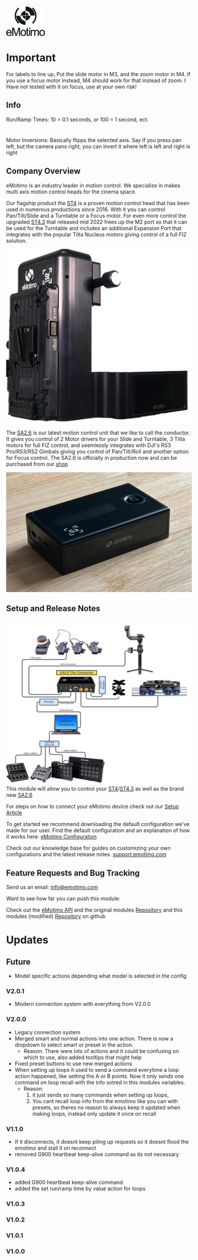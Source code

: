 ![eMotimo Logo](logo.png)

# Important

For labels to line up, Put the slide motor in M3, and the zoom motor in M4.
If you use a focus motor instead, M4 should work for that instead of zoom.
I Have not tested with it on focus, use at your own risk!

## Info

Run/Ramp Times: 10 = 0.1 seconds, or 100 = 1 second, ect.

#

Motor Inversions:
Basically flipps the selected axis. Say if you press pan left, but the camera pans right, you can invert it where left is left and right is right

## Company Overview

eMotimo is an industry leader in motion control. We specialize in makes multi axis motion control heads for the cinema space.

Our flagship product the [ST4](https://emotimo.com/products/st4?variant=18140355887201) is a proven motion control head that has been used in numerous productions since 2016. With it you can control Pan/Tilt/Slide and a Turntable or a Focus motor. For even more control the upgraded [ST4.3](https://emotimo.com/products/st4?variant=42138608140469) that released mid 2022 frees up the M2 port so that it can be used for the Turntable and includes an additional Expansion Port that integrates with the popular Tilta Nucleus motors giving control of a full FIZ solution.

![ST4](ST4.jpg)

The [SA2.6](https://emotimo.com/pages/sa2point6) is our latest motion control unit that we like to call the conductor. It gives you control of 2 Motor drivers for your Slide and Turntable, 3 Tilta motors for full FIZ control, and seemlessly integrates with DJI's RS3 Pro/RS3/RS2 Gimbals giving you control of Pan/Tilt/Roll and another option for Focus control. The SA2.6 is officially in production now and can be purchased from our [shop](https://emotimo.com/products/sa2-6-controller?_pos=2&_psq=SA&_ss=e&_v=1.0&variant=42925931462837)

![SA2.6](SA2.6.jpg)

## Setup and Release Notes

![StreamdeckArchitecture](StreamDeckArchitecture_092023.jpg)
This module will allow you to control your [ST4](https://emotimo.com/products/st4?variant=18140355887201)/[ST4.3](https://emotimo.com/products/st4?variant=42138608140469) as well as the brand new [SA2.6](https://emotimo.com/pages/sa2point6)

For steps on how to connect your eMotimo device check out our [Setup Article](https://support.emotimo.com/hc/en-us/articles/16468918293773-1-Getting-Started-ST4-ST4-3)

To get started we recommend downloading the default configuration we've made for our user. Find the default configuration and an explanation of how it works here: [eMotimo Configuration](https://support.emotimo.com/hc/en-us/articles/16472089694221-2-Stream-Deck-Configuration)

Check out our knowledge base for guides on customizing your own configurations and the latest release notes.
[support.emotimo.com](https://support.emotimo.com/hc/en-us/categories/360003772632-StreamDeck-and-BitFocus-Companion-with-the-eMotimo-ST4-and-ST4-3)

## Feature Requests and Bug Tracking

Send us an email: <info@emotimo.com>

Want to see how far you can push this module:

Check out the [eMotimo API](https://support.emotimo.com/hc/en-us/articles/360007015111-The-eMotimo-ST4-API) and the original modules [Repository](https://github.com/bitfocus/companion-module-emotimo-st4) and this modules (modified) [Repository](https://github.com/GermyCode/companion-module-fm-emotimo) on github

# Updates

## Future

* Model specific actions depending what model is selected in the config

### V2.0.1

* Modern connection system with everything from V2.0.0

### V2.0.0

* Legacy connection system
* Merged smart and normal actions into one action. There is now a dropdown to select smart or preset in the action.
  * Reason: There were lots of actions and it could be confusing on which to use, also added tooltips that might help
* Fixed preset buttons to use new merged actions
* When setting up loops it used to send a command everytime a loop action happened, like setting the A or B points. Now it only sends one command on loop recall with the info sotred in this modules variables.
  * Reason:
    1. it just sends so many commands when setting up loops,
    2. You cant recall loop info from the emotimo like you can with presets, so theres no reason to always keep it updated when making loops, instead only update it once on recall

### V1.1.0

* If it disconnects, it doesnt keep piling up requests so it doesnt flood the emotimo and stall it on reconnect
* removed G900 heartbeat keep-alive command as its not necessary

### V1.0.4

* added G900 heartbeat keep-alive command
* added the set run/ramp time by value action for loops

### V1.0.3

### V1.0.2

### V1.0.1

### V1.0.0
